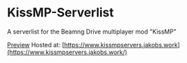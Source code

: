 # KissMP-Serverlist
A serverlist for the Beamng Drive multiplayer mod "KissMP"

[Preview](https://imgur.com/TD8Nevp)
Hosted at: [https://www.kissmpservers.jakobs.work](https://www.kissmpservers.jakobs.work/)
